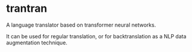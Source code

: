 # trantran
A language translator based on transformer neural networks.

It can be used for regular translation, or for backtranslation as a NLP data augmentation technique.
